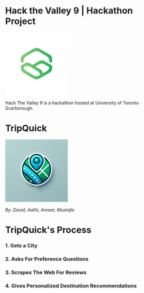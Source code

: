 # Hack the Valley 9 | Hackathon Project
<img src="assets/htvlogo.jpeg" width="200" height="200"/>

Hack The Valley 9 is a hackathon hosted at University of Toronto Scarborough.

# TripQuick
<img src="assets/tripquicklogo.jpg" width="200" height="200"/>

_By: David, Aathi, Amaar, Mustafa_

# TripQuick's Process
### 1. Gets a City
### 2. Asks For Preference Questions
### 3. Scrapes The Web For Reviews
### 4. Gives Personalized Destination Recommendations

